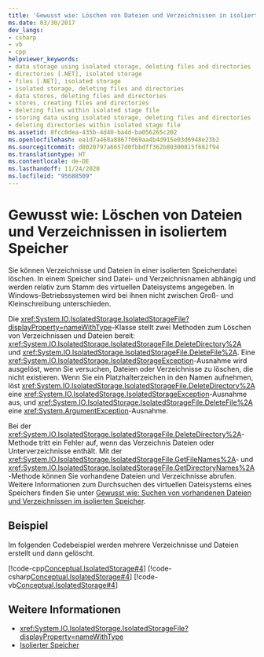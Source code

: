 ```yaml
---
title: 'Gewusst wie: Löschen von Dateien und Verzeichnissen in isoliertem Speicher'
ms.date: 03/30/2017
dev_langs:
- csharp
- vb
- cpp
helpviewer_keywords:
- data storage using isolated storage, deleting files and directories
- directories [.NET], isolated storage
- files [.NET], isolated storage
- isolated storage, deleting files and directories
- data stores, deleting files and directories
- stores, creating files and directories
- deleting files within isolated stage file
- storing data using isolated storage, deleting files and directories
- deleting directories within isolated stage file
ms.assetid: 8fcc0dea-435b-4d40-ba4d-ba056265c202
ms.openlocfilehash: ea1d7a460a8867f069aa4b4d915e03d6948e23b2
ms.sourcegitcommit: d8020797a6657d0fbbdff362b80300815f682f94
ms.translationtype: HT
ms.contentlocale: de-DE
ms.lasthandoff: 11/24/2020
ms.locfileid: "95688509"
---
```

# <a name="how-to-delete-files-and-directories-in-isolated-storage"></a>Gewusst wie: Löschen von Dateien und Verzeichnissen in isoliertem Speicher

Sie können Verzeichnisse und Dateien in einer isolierten Speicherdatei löschen. In einem Speicher sind Datei- und Verzeichnisnamen abhängig und werden relativ zum Stamm des virtuellen Dateisystems angegeben. In Windows-Betriebssystemen wird bei ihnen nicht zwischen Groß- und Kleinschreibung unterschieden.  
  
 Die <xref:System.IO.IsolatedStorage.IsolatedStorageFile?displayProperty=nameWithType>-Klasse stellt zwei Methoden zum Löschen von Verzeichnissen und Dateien bereit: <xref:System.IO.IsolatedStorage.IsolatedStorageFile.DeleteDirectory%2A> und <xref:System.IO.IsolatedStorage.IsolatedStorageFile.DeleteFile%2A>. Eine <xref:System.IO.IsolatedStorage.IsolatedStorageException>-Ausnahme wird ausgelöst, wenn Sie versuchen, Dateien oder Verzeichnisse zu löschen, die nicht existieren. Wenn Sie ein Platzhalterzeichen in den Namen aufnehmen, löst <xref:System.IO.IsolatedStorage.IsolatedStorageFile.DeleteDirectory%2A> eine <xref:System.IO.IsolatedStorage.IsolatedStorageException>-Ausnahme aus, und <xref:System.IO.IsolatedStorage.IsolatedStorageFile.DeleteFile%2A> eine <xref:System.ArgumentException>-Ausnahme.  
  
 Bei der <xref:System.IO.IsolatedStorage.IsolatedStorageFile.DeleteDirectory%2A>-Methode tritt ein Fehler auf, wenn das Verzeichnis Dateien oder Unterverzeichnisse enthält. Mit der <xref:System.IO.IsolatedStorage.IsolatedStorageFile.GetFileNames%2A>- und <xref:System.IO.IsolatedStorage.IsolatedStorageFile.GetDirectoryNames%2A>-Methode können Sie vorhandene Dateien und Verzeichnisse abrufen. Weitere Informationen zum Durchsuchen des virtuellen Dateisystems eines Speichers finden Sie unter [Gewusst wie: Suchen von vorhandenen Dateien und Verzeichnissen im isolierten Speicher](how-to-find-existing-files-and-directories-in-isolated-storage.md).  
  
## <a name="example"></a>Beispiel  

 Im folgenden Codebeispiel werden mehrere Verzeichnisse und Dateien erstellt und dann gelöscht.  
  
 [!code-cpp[Conceptual.IsolatedStorage#4](../../../samples/snippets/cpp/VS_Snippets_CLR/conceptual.isolatedstorage/cpp/source4.cpp#4)]
 [!code-csharp[Conceptual.IsolatedStorage#4](../../../samples/snippets/csharp/VS_Snippets_CLR/conceptual.isolatedstorage/cs/source4.cs#4)]
 [!code-vb[Conceptual.IsolatedStorage#4](../../../samples/snippets/visualbasic/VS_Snippets_CLR/conceptual.isolatedstorage/vb/source4.vb#4)]  
  
## <a name="see-also"></a>Weitere Informationen

- <xref:System.IO.IsolatedStorage.IsolatedStorageFile?displayProperty=nameWithType>
- [Isolierter Speicher](isolated-storage.md)
